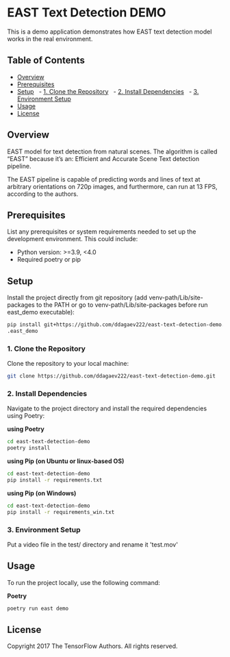 # EAST Text Detection DEMO

This is a demo application demonstrates how EAST text detection model works in the real environment.

## Table of Contents

- [Overview](#overview)
- [Prerequisites](#prerequisites)
- [Setup](#setup)
  - [1. Clone the Repository](#1-clone-the-repository)
  - [2. Install Dependencies](#2-install-dependencies)
  - [3. Environment Setup](#3-environment-setup)
- [Usage](#usage)
- [License](#license)

## Overview

EAST model for text detection from natural scenes.
The algorithm is called “EAST” because it’s an: Efficient and Accurate Scene Text detection pipeline.

The EAST pipeline is capable of predicting words and lines of text at arbitrary orientations on 720p images, and furthermore, can run at 13 FPS, according to the authors.

## Prerequisites

List any prerequisites or system requirements needed to set up the development environment. This could include:

- Python version: >=3.9, <4.0
- Required poetry or pip

## Setup

Install the project directly from git repository (add venv-path/Lib/site-packages to the PATH or go to venv-path/Lib/site-packages before run east_demo executable):

```bash
pip install git+https://github.com/ddagaev222/east-text-detection-demo.git
.east_demo
```


### 1. Clone the Repository

Clone the repository to your local machine:

```bash
git clone https://github.com/ddagaev222/east-text-detection-demo.git
```

### 2. Install Dependencies

Navigate to the project directory and install the required dependencies using Poetry:

**using Poetry**
```bash
cd east-text-detection-demo
poetry install
```

**using Pip (on Ubuntu or linux-based OS)**
```bash
cd east-text-detection-demo
pip install -r requirements.txt
```

**using Pip (on Windows)**
```bash
cd east-text-detection-demo
pip install -r requirements_win.txt
```

### 3. Environment Setup

Put a video file in the test/ directory and rename it 'test.mov'

## Usage

To run the project locally, use the following command:

**Poetry**
```bash
poetry run east demo
```

## License

Copyright 2017 The TensorFlow Authors.  All rights reserved.
